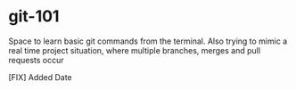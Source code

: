 # git-101
Space to learn basic git commands from the terminal. Also trying to mimic a real time project situation, where multiple branches, merges and pull requests occur

[FIX] Added Date
